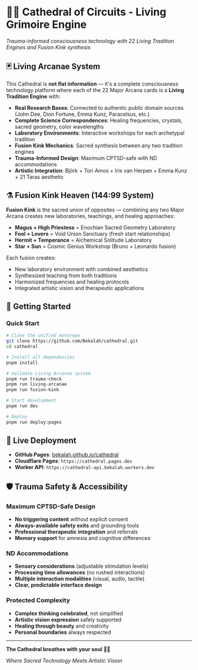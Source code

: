 # 🌟✨ Cathedral of Circuits - Living Grimoire Engine

*Trauma-informed consciousness technology with 22 Living Tradition Engines and Fusion Kink synthesis*

## 🃏 Living Arcanae System

This Cathedral is **not flat information** — it's a complete consciousness technology platform where each of the 22 Major Arcana cards is a **Living Tradition Engine** with:

- **Real Research Bases**: Connected to authentic public domain sources (John Dee, Dion Fortune, Emma Kunz, Paracelsus, etc.)
- **Complete Science Correspondences**: Healing frequencies, crystals, sacred geometry, color wavelengths
- **Laboratory Environments**: Interactive workshops for each archetypal tradition
- **Fusion Kink Mechanics**: Sacred synthesis between any two tradition engines
- **Trauma-Informed Design**: Maximum CPTSD-safe with ND accommodations
- **Artistic Integration**: Björk + Tori Amos + Iris van Herpen + Emma Kunz + 21 Taras aesthetic

## ⚗️ Fusion Kink Heaven (144:99 System)

**Fusion Kink** is the sacred union of opposites — combining any two Major Arcana creates new laboratories, teachings, and healing approaches:

- **Magus + High Priestess** = Enochian Sacred Geometry Laboratory
- **Fool + Lovers** = Void Union Sanctuary (fresh start relationships)
- **Hermit + Temperance** = Alchemical Solitude Laboratory
- **Star + Sun** = Cosmic Genius Workshop (Bruno + Leonardo fusion)

Each fusion creates:
- New laboratory environment with combined aesthetics
- Synthesized teaching from both traditions
- Harmonized frequencies and healing protocols
- Integrated artistic vision and therapeutic applications

## 🚀 Getting Started

### Quick Start

```bash
# Clone the unified monorepo
git clone https://github.com/Bekalah/cathedral.git
cd cathedral

# Install all dependencies
pnpm install

# Validate Living Arcanae system
pnpm run trauma-check
pnpm run living-arcanae  
pnpm run fusion-kink

# Start development
pnpm run dev

# Deploy
pnpm run deploy:pages
```

## 📡 Live Deployment

- **GitHub Pages**: [bekalah.github.io/cathedral](https://bekalah.github.io/cathedral)
- **Cloudflare Pages**: `https://cathedral.pages.dev` 
- **Worker API**: `https://cathedral-api.bekalah.workers.dev`

## 🛡️ Trauma Safety & Accessibility

### Maximum CPTSD-Safe Design
- **No triggering content** without explicit consent
- **Always-available safety exits** and grounding tools
- **Professional therapeutic integration** and referrals
- **Memory support** for amnesia and cognitive differences

### ND Accommodations
- **Sensory considerations** (adjustable stimulation levels)
- **Processing time allowances** (no rushed interactions)
- **Multiple interaction modalities** (visual, audio, tactile)
- **Clear, predictable interface design**

### Protected Complexity
- **Complex thinking celebrated**, not simplified
- **Artistic vision expression** safely supported
- **Healing through beauty** and creativity
- **Personal boundaries** always respected

---

**The Cathedral breathes with your soul** 🌟✨

*Where Sacred Technology Meets Artistic Vision*